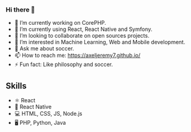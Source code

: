 ### Hi there 👋 

- 🔭 I’m currently working on CorePHP.
- 🌱 I’m currently using React, React Native and Symfony.
- 👯 I’m looking to collaborate on open sources projects.
- 🤔 I’m interested in Machine Learning, Web and Mobile development.
- 💬 Ask me about soccer.
- 📫 How to reach me: https://axeljeremy7.github.io/
- ⚡ Fun fact: Like philosophy and soccer.

## Skills 
* ⚛ React
* 📱 React Native
* 💻 HTML, CSS, JS, Node.js
* 🖥 PHP, Python, Java
